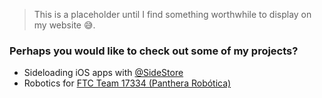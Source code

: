 > This is a placeholder until I find something worthwhile to display on my website 😅.

### Perhaps you would like to check out some of my projects?
+ Sideloading iOS apps with [@SideStore](https://github.com/SideStore)
+ Robotics for [FTC Team 17334 (Panthera Robótica)](https://github.com/panthera2021)

<!--![Metrics](https://metrics.lecoq.io/JJTech0130?template=classic&stars=1&followup=1&activity=1&introduction=1&notable=1&lines=1&stars.limit=4&followup.sections=repositories&followup.indepth=false&activity.limit=5&activity.load=300&activity.days=14&activity.visibility=all&activity.timestamps=false&activity.filter=all&notable.from=organization&notable.repositories=false&notable.indepth=false&notable.types=commit&introduction.title=true&config.timezone=America%2FNew_York)-->
